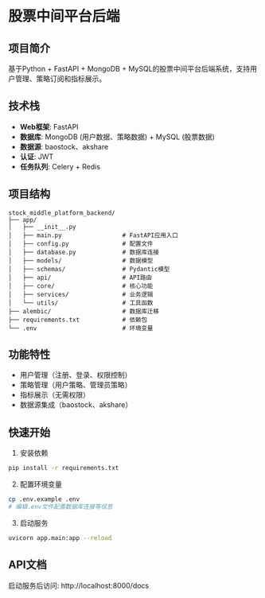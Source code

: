 # 股票中间平台后端

## 项目简介
基于Python + FastAPI + MongoDB + MySQL的股票中间平台后端系统，支持用户管理、策略订阅和指标展示。

## 技术栈
- **Web框架**: FastAPI
- **数据库**: MongoDB (用户数据、策略数据) + MySQL (股票数据)
- **数据源**: baostock、akshare
- **认证**: JWT
- **任务队列**: Celery + Redis

## 项目结构
```
stock_middle_platform_backend/
├── app/
│   ├── __init__.py
│   ├── main.py                 # FastAPI应用入口
│   ├── config.py               # 配置文件
│   ├── database.py             # 数据库连接
│   ├── models/                 # 数据模型
│   ├── schemas/                # Pydantic模型
│   ├── api/                    # API路由
│   ├── core/                   # 核心功能
│   ├── services/               # 业务逻辑
│   └── utils/                  # 工具函数
├── alembic/                    # 数据库迁移
├── requirements.txt            # 依赖包
└── .env                        # 环境变量
```

## 功能特性
- 用户管理（注册、登录、权限控制）
- 策略管理（用户策略、管理员策略）
- 指标展示（无需权限）
- 数据源集成（baostock、akshare）

## 快速开始

1. 安装依赖
```bash
pip install -r requirements.txt
```

2. 配置环境变量
```bash
cp .env.example .env
# 编辑.env文件配置数据库连接等信息
```

3. 启动服务
```bash
uvicorn app.main:app --reload
```

## API文档
启动服务后访问: http://localhost:8000/docs

